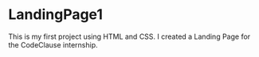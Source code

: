 # LandingPage1
This is my first project using HTML and CSS.
I created a Landing Page for the CodeClause internship.
